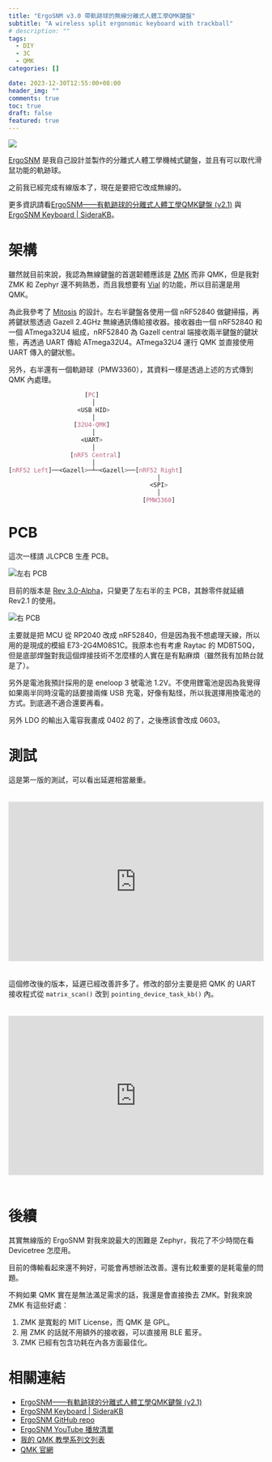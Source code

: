 ```yaml
---
title: "ErgoSNM v3.0 帶軌跡球的無線分離式人體工學QMK鍵盤"
subtitle: "A wireless split ergonomic keyboard with trackball"
# description: ""
tags:
  - DIY
  - 3C
  - QMK
categories: []

date: 2023-12-30T12:55:00+08:00
header_img: ""
comments: true
toc: true
draft: false
featured: true
---
```


![][pcb1]

[ErgoSNM](https://github.com/siderakb/ergo-snm-keyboard) 是我自己設計並製作的分離式人體工學機械式鍵盤，並且有可以取代滑鼠功能的軌跡球。

之前我已經完成有線版本了，現在是要把它改成無線的。

<!--more-->

更多資訊請看[ErgoSNM——有軌跡球的分離式人體工學QMK鍵盤 (v2.1)](/posts/ergosnm-v2-1-intro/) 與 [ErgoSNM Keyboard | SideraKB](https://siderakb.github.io/docs/category/ergosnm)。

# 架構

雖然就目前來說，我認為無線鍵盤的首選韌體應該是 [ZMK](https://zmk.dev/) 而非 QMK，但是我對 ZMK 和 Zephyr 還不夠熟悉，而且我想要有 [Vial](https://get.vial.today/) 的功能，所以目前還是用 QMK。

為此我參考了 [Mitosis](https://github.com/reversebias/mitosis) 的設計。左右半鍵盤各使用一個 nRF52840 做鍵掃描，再將鍵狀態透過 Gazell 2.4GHz 無線通訊傳給接收器。接收器由一個 nRF52840 和一個 ATmega32U4 組成，nRF52840 為 Gazell central 端接收兩半鍵盤的鍵狀態，再透過 UART 傳給 ATmega32U4。ATmega32U4 運行 QMK 並直接使用 UART 傳入的鍵狀態。

另外，右半還有一個軌跡球（PMW3360），其資料一樣是透過上述的方式傳到 QMK 內處理。

```css
                     [PC]
                       │
                   <USB HID>
                       │
                  [32U4-QMK]
                       │
                    <UART>
                       │
                 [nRF5 Central]
                       │
[nRF52 Left]──<Gazell>─┴─<Gazell>──[nRF52 Right]
                                         │
                                       <SPI>
                                         │
                                     [PMW3360]
```

# PCB

這次一樣請 JLCPCB 生產 PCB。

![左右 PCB][pcb2]

目前的版本是 [Rev 3.0-Alpha](https://github.com/siderakb/ergo-snm-keyboard/releases/tag/v3.0.0-alpha)，只變更了左右半的主 PCB，其餘零件就延續 Rev2.1 的使用。

![右 PCB][layout]

主要就是把 MCU 從 RP2040 改成 nRF52840，但是因為我不想處理天線，所以用的是現成的模組 E73-2G4M08S1C。我原本也有考慮 Raytac 的 MDBT50Q，但是底部焊盤對我這個焊接技術不怎麼樣的人實在是有點麻煩（雖然我有加熱台就是了）。

另外是電池我預計採用的是 eneloop 3 號電池 1.2V。不使用鋰電池是因為我覺得如果兩半同時沒電的話要接兩條 USB 充電，好像有點怪，所以我選擇用換電池的方式。到底適不適合還要再看。

另外 LDO 的輸出入電容我畫成 0402 的了，之後應該會改成 0603。

# 測試

這是第一版的測試，可以看出延遲相當嚴重。

<iframe
  src="https://www.youtube.com/embed/BIOsrYmRqe4?si=dvUb97Nf2RI7gblD"
  title="YouTube video player"
  frameborder="0"
  allow="accelerometer; autoplay; clipboard-write; encrypted-media; gyroscope; picture-in-picture; web-share"
  allowfullscreen
  style="width: 100%; height: 315px; border: 0; margin: 20px 0">
</iframe>

這個修改後的版本，延遲已經改善許多了。修改的部分主要是把 QMK 的 UART 接收程式從 `matrix_scan()` 改到 `pointing_device_task_kb()` 內。

<iframe src="https://www.youtube.com/embed/EPGxoYIOgcI?si=n5n0IPBgmPbb8iIb" title="YouTube video player" frameborder="0" allow="accelerometer; autoplay; clipboard-write; encrypted-media; gyroscope; picture-in-picture; web-share" allowfullscreen style="width: 100%; height: 315px; border: 0; margin: 20px 0"></iframe>

# 後續

其實無線版的 ErgoSNM 對我來說最大的困難是 Zephyr，我花了不少時間在看 Devicetree 怎麼用。

目前的傳輸看起來還不夠好，可能會再想辦法改善。還有比較重要的是耗電量的問題。

不夠如果 QMK 實在是無法滿足需求的話，我還是會直接換去 ZMK。對我來說 ZMK 有這些好處：

1. ZMK 是寬鬆的 MIT License，而 QMK 是 GPL。
2. 用 ZMK 的話就不用額外的接收器，可以直接用 BLE 藍牙。
3. ZMK 已經有包含功耗在內各方面最佳化。

# 相關連結

- [ErgoSNM——有軌跡球的分離式人體工學QMK鍵盤 (v2.1)](/posts/ergosnm-v2-1-intro/)
- [ErgoSNM Keyboard | SideraKB](https://siderakb.github.io/docs/category/ergosnm)
- [ErgoSNM GitHub repo](https://github.com/siderakb/ergo-snm-keyboard)
- [ErgoSNM YouTube 播放清單](https://youtube.com/playlist?list=PL1kBTdTo-vGbdUH9_YovZvkGXuNMB03fa)
- [我的 QMK 教學系列文列表](/posts/diyqmkkeyboard-0/#教學文列表)
- [QMK 官網](https://qmk.fm/)

[pcb1]: https://bucket.ziteh.dev/blog/ergosnm-v3-0-1/pcb1.webp
[pcb2]: https://bucket.ziteh.dev/blog/ergosnm-v3-0-1/pcb2.webp
[layout]: https://bucket.ziteh.dev/blog/ergosnm-v3-0-1/layout.webp
